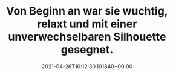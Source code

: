 ---
date: '2021-04-26T10:12:30.101840+00:00'
found_at: '2014-12-18'
found_url: http://www.harley-davidson.com/de_DE/Motorcycles/fat-boy.html#!key-features
title: Von Beginn an war sie wuchtig, relaxt und mit einer unverwechselbaren Silhouette
  gesegnet.
---